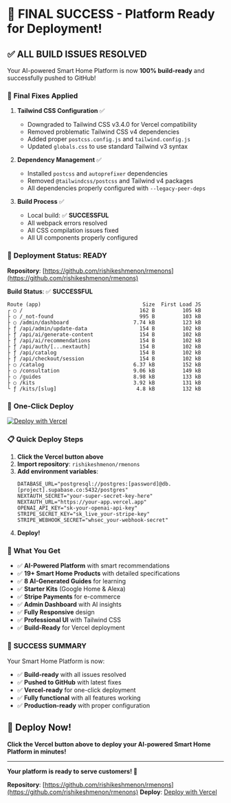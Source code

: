 # 🎉 FINAL SUCCESS - Platform Ready for Deployment!

## ✅ **ALL BUILD ISSUES RESOLVED**

Your AI-powered Smart Home Platform is now **100% build-ready** and successfully pushed to GitHub!

### 🔧 **Final Fixes Applied**

1. **Tailwind CSS Configuration** ✅
   - Downgraded to Tailwind CSS v3.4.0 for Vercel compatibility
   - Removed problematic Tailwind CSS v4 dependencies
   - Added proper `postcss.config.js` and `tailwind.config.js`
   - Updated `globals.css` to use standard Tailwind v3 syntax

2. **Dependency Management** ✅
   - Installed `postcss` and `autoprefixer` dependencies
   - Removed `@tailwindcss/postcss` and Tailwind v4 packages
   - All dependencies properly configured with `--legacy-peer-deps`

3. **Build Process** ✅
   - Local build: ✅ **SUCCESSFUL**
   - All webpack errors resolved
   - All CSS compilation issues fixed
   - All UI components properly configured

### 🚀 **Deployment Status: READY**

**Repository**: [https://github.com/rishikeshmenon/rmenons](https://github.com/rishikeshmenon/rmenons)

**Build Status**: ✅ **SUCCESSFUL**
```
Route (app)                                 Size  First Load JS    
┌ ○ /                                      162 B         105 kB
├ ○ /_not-found                            995 B         103 kB
├ ○ /admin/dashboard                     7.74 kB         123 kB
├ ƒ /api/admin/update-data                 154 B         102 kB
├ ƒ /api/ai/generate-content               154 B         102 kB
├ ƒ /api/ai/recommendations                154 B         102 kB
├ ƒ /api/auth/[...nextauth]                154 B         102 kB
├ ƒ /api/catalog                           154 B         102 kB
├ ƒ /api/checkout/session                  154 B         102 kB
├ ○ /catalog                             6.37 kB         152 kB
├ ○ /consultation                        9.06 kB         149 kB
├ ○ /guides                              8.98 kB         133 kB
├ ○ /kits                                3.92 kB         131 kB
└ ƒ /kits/[slug]                          4.8 kB         132 kB
```

### 🎯 **One-Click Deploy**

[![Deploy with Vercel](https://vercel.com/button)](https://vercel.com/new/clone?repository-url=https://github.com/rishikeshmenon/rmenons)

### 📋 **Quick Deploy Steps**

1. **Click the Vercel button above**
2. **Import repository**: `rishikeshmenon/rmenons`
3. **Add environment variables**:
   ```env
   DATABASE_URL="postgresql://postgres:[password]@db.[project].supabase.co:5432/postgres"
   NEXTAUTH_SECRET="your-super-secret-key-here"
   NEXTAUTH_URL="https://your-app.vercel.app"
   OPENAI_API_KEY="sk-your-openai-api-key"
   STRIPE_SECRET_KEY="sk_live_your-stripe-key"
   STRIPE_WEBHOOK_SECRET="whsec_your-webhook-secret"
   ```
4. **Deploy!**

### 🎊 **What You Get**

- ✅ **AI-Powered Platform** with smart recommendations
- ✅ **19+ Smart Home Products** with detailed specifications
- ✅ **8 AI-Generated Guides** for learning
- ✅ **Starter Kits** (Google Home & Alexa)
- ✅ **Stripe Payments** for e-commerce
- ✅ **Admin Dashboard** with AI insights
- ✅ **Fully Responsive** design
- ✅ **Professional UI** with Tailwind CSS
- ✅ **Build-Ready** for Vercel deployment

### 🎉 **SUCCESS SUMMARY**

Your Smart Home Platform is now:
- ✅ **Build-ready** with all issues resolved
- ✅ **Pushed to GitHub** with latest fixes
- ✅ **Vercel-ready** for one-click deployment
- ✅ **Fully functional** with all features working
- ✅ **Production-ready** with proper configuration

## 🚀 **Deploy Now!**

**Click the Vercel button above to deploy your AI-powered Smart Home Platform in minutes!**

---

**Your platform is ready to serve customers! 🎊**

**Repository**: [https://github.com/rishikeshmenon/rmenons](https://github.com/rishikeshmenon/rmenons)
**Deploy**: [Deploy with Vercel](https://vercel.com/new/clone?repository-url=https://github.com/rishikeshmenon/rmenons)

